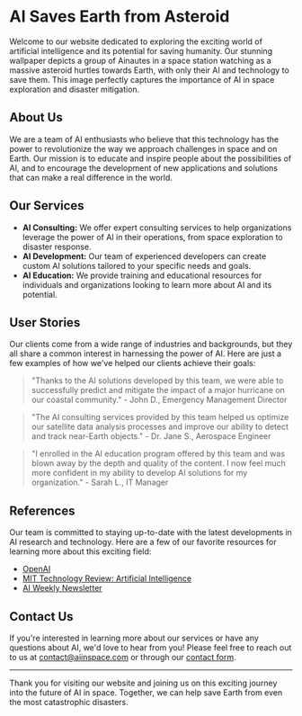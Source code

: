 <!--
Write me content for website with wallpaper which alt text is:

"A group of Ainautes in a space station watching as a massive asteroid hurtles towards Earth, with only their AI and technology to save them."

The name/title of the page should not be 1:1 copy of the alt text but rather a real content of the website which is using this wallpaper.

- Use markdown format
- Start with the heading
- The content should look like a real website
- Include real sections like references, contact, user stories, etc. use things relevant to the page purpose.
- Feel free to use structure like headings, bullets, numbering, blockquotes, paragraphs, horizontal lines, etc.
- You can use formatting like bold or _italic_
- You can include UTF-8 emojis
- Links should be only #hash anchors (and you can refer to the document itself)
- Do not include images
-->

<!--font:Roboto-->

# AI Saves Earth from Asteroid

Welcome to our website dedicated to exploring the exciting world of artificial intelligence and its potential for saving humanity. Our stunning wallpaper depicts a group of Ainautes in a space station watching as a massive asteroid hurtles towards Earth, with only their AI and technology to save them. This image perfectly captures the importance of AI in space exploration and disaster mitigation.

## About Us

We are a team of AI enthusiasts who believe that this technology has the power to revolutionize the way we approach challenges in space and on Earth. Our mission is to educate and inspire people about the possibilities of AI, and to encourage the development of new applications and solutions that can make a real difference in the world.

## Our Services

-   **AI Consulting:** We offer expert consulting services to help organizations leverage the power of AI in their operations, from space exploration to disaster response.
-   **AI Development:** Our team of experienced developers can create custom AI solutions tailored to your specific needs and goals.
-   **AI Education:** We provide training and educational resources for individuals and organizations looking to learn more about AI and its potential.

## User Stories

Our clients come from a wide range of industries and backgrounds, but they all share a common interest in harnessing the power of AI. Here are just a few examples of how we've helped our clients achieve their goals:

> "Thanks to the AI solutions developed by this team, we were able to successfully predict and mitigate the impact of a major hurricane on our coastal community." - John D., Emergency Management Director

> "The AI consulting services provided by this team helped us optimize our satellite data analysis processes and improve our ability to detect and track near-Earth objects." - Dr. Jane S., Aerospace Engineer

> "I enrolled in the AI education program offered by this team and was blown away by the depth and quality of the content. I now feel much more confident in my ability to develop AI solutions for my organization." - Sarah L., IT Manager

## References

Our team is committed to staying up-to-date with the latest developments in AI research and technology. Here are a few of our favorite resources for learning more about this exciting field:

-   [OpenAI](https://openai.com/)
-   [MIT Technology Review: Artificial Intelligence](https://www.technologyreview.com/topic/artificial-intelligence/)
-   [AI Weekly Newsletter](https://www.getrevue.co/profile/ai)

## Contact Us

If you're interested in learning more about our services or have any questions about AI, we'd love to hear from you! Please feel free to reach out to us at [contact@aiinspace.com](mailto:contact@aiinspace.com) or through our [contact form](#contact-form).

---

Thank you for visiting our website and joining us on this exciting journey into the future of AI in space. Together, we can help save Earth from even the most catastrophic disasters.
